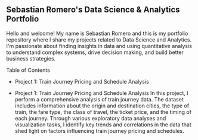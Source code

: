 ## Sebastian Romero's Data Science & Analytics Portfolio
Hello and welcome! My name is Sebastian Romero and this is my portfolio repository where I share my projects related to Data Science and Analytics. I'm passionate about finding insights in data and using quantitative analysis to understand complex systems, drive decision making, and build better business strategies.

Table of Contents
- Project 1: Train Journey Pricing and Schedule Analysis

- Project 1: Train Journey Pricing and Schedule Analysis
In this project, I perform a comprehensive analysis of train journey data. The dataset includes information about the origin and destination cities, the type of train, the fare type, the class of travel, the ticket price, and the timing of each journey. Through various exploratory data analyses and visualization tasks, I identify key trends and correlations in the data that shed light on factors influencing train journey pricing and schedules.
